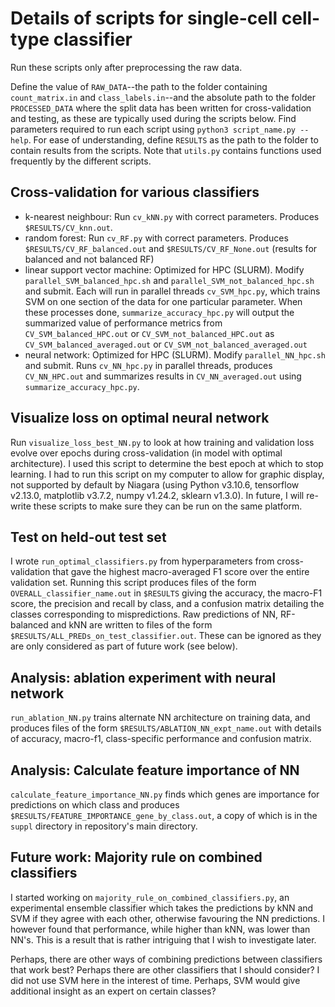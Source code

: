 # Details of scripts for single-cell cell-type classifier

Run these scripts only after preprocessing the raw data.

Define the value of ``RAW_DATA``--the path to the folder containing ``count_matrix.in`` and ``class_labels.in``--and the absolute path to the folder ``PROCESSED_DATA`` where the split data has been written for cross-validation and testing, as these are typically used during the scripts below.  Find parameters required to run each script using ``python3 script_name.py --help``.  For ease of understanding, define ``RESULTS`` as the path to the folder to contain results from the scripts.  Note that ``utils.py`` contains functions used frequently by the different scripts.

## Cross-validation for various classifiers

- k-nearest neighbour: Run ``cv_kNN.py`` with correct parameters. Produces ``$RESULTS/CV_knn.out``.
- random forest: Run ``cv_RF.py`` with correct parameters.  Produces ``$RESULTS/CV_RF_balanced.out`` and ``$RESULTS/CV_RF_None.out`` (results for balanced and not balanced RF)
- linear support vector machine: Optimized for HPC (SLURM).  Modify ``parallel_SVM_balanced_hpc.sh`` and ``parallel_SVM_not_balanced_hpc.sh`` and submit.  Each will run in parallel threads ``cv_SVM_hpc.py``, which trains SVM on one section of the data for one particular parameter.  When these processes done, ``summarize_accuracy_hpc.py`` will output the summarized value of performance metrics from ``CV_SVM_balanced_HPC.out`` or ``CV_SVM_not_balanced_HPC.out`` as ``CV_SVM_balanced_averaged.out`` or ``CV_SVM_not_balanced_averaged.out``
- neural network: Optimized for HPC (SLURM).  Modify ``parallel_NN_hpc.sh`` and submit.  Runs ``cv_NN_hpc.py`` in parallel threads, produces ``CV_NN_HPC.out`` and summarizes results in ``CV_NN_averaged.out`` using ``summarize_accuracy_hpc.py``.

## Visualize loss on optimal neural network

Run ``visualize_loss_best_NN.py`` to look at how training and validation loss evolve over epochs during cross-validation (in model with optimal architecture).  I used this script to determine the best epoch at which to stop learning.  I had to run this script on my computer to allow for graphic display, not supported by default by Niagara (using Python v3.10.6, tensorflow v2.13.0, matplotlib v3.7.2, numpy v1.24.2, sklearn v1.3.0).  In future, I will re-write these scripts to make sure they can be run on the same platform.

## Test on held-out test set

I wrote ``run_optimal_classifiers.py`` from hyperparameters from cross-validation that gave the highest macro-averaged F1 score over the entire validation set.  Running this script produces files of the form ``OVERALL_classifier_name.out`` in ``$RESULTS`` giving the accuracy, the macro-F1 score, the precision and recall by class, and a confusion matrix detailing the classes corresponding to mispredictions.  Raw predictions of NN, RF-balanced and kNN are written to files of the form ``$RESULTS/ALL_PREDs_on_test_classifier.out``.  These can be ignored as they are only considered as part of future work (see below).

## Analysis: ablation experiment with neural network

``run_ablation_NN.py`` trains alternate NN architecture on training data, and produces files of the form ``$RESULTS/ABLATION_NN_expt_name.out`` with details of accuracy, macro-f1, class-specific performance and confusion matrix.

## Analysis: Calculate feature importance of NN

``calculate_feature_importance_NN.py`` finds which genes are importance for predictions on which class and produces ``$RESULTS/FEATURE_IMPORTANCE_gene_by_class.out``, a copy of which is in the ``suppl`` directory in repository's main directory.

## Future work: Majority rule on combined classifiers

I started working on ``majority_rule_on_combined_classifiers.py``, an experimental ensemble classifier which takes the predictions by kNN and SVM if they agree with each other, otherwise favouring the NN predictions.  I however found that performance, while higher than kNN, was lower than NN's.  This is a result that is rather intriguing that I wish to investigate later.  

Perhaps, there are other ways of combining predictions between classifiers that work best?  Perhaps there are other classifiers that I should consider?  I did not use SVM here in the interest of time.  Perhaps, SVM would give additional insight as an expert on certain classes?


